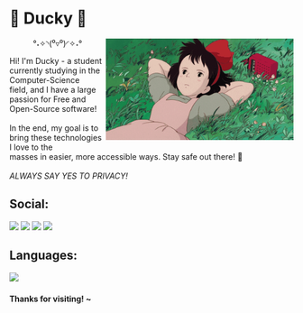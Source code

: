 # 🍃 Ducky 🍃
<img align="right" src="https://github.com/dvcky/dvcky/raw/main/assets/kiki.gif" style="height: 180px;" />
<p align="center">°˖✧◝(⁰▿⁰)◜✧˖°</p>
Hi! I'm Ducky - a student currently studying in the Computer-Science<br>
field, and I have a large passion for Free and Open-Source software!<br><br>
In the end, my goal is to bring these technologies I love to the<br>
masses in easier, more accessible ways. Stay safe out there! 💖<br><br>
<i>ALWAYS SAY YES TO PRIVACY!</i>

## Social:

[![](https://img.shields.io/badge/discord-5865F2?style=for-the-badge&logo=discord&logoColor=white)](https://discord.com/users/213915368039645184 "Discord")
[![](https://img.shields.io/badge/element-0DBD8B?style=for-the-badge&logo=element&logoColor=white)](https://matrix.to/#/@dvcky:matrix.org "Element")
[![](https://img.shields.io/badge/steam-000000?style=for-the-badge&logo=steam&logoColor=white)](http://steamcommunity.com/profiles/76561198267244200 "Steam")
[![](https://img.shields.io/badge/website-FF7139?style=for-the-badge&logo=firefoxbrowser&logoColor=white)](https://dvcky.github.io "Website")

## Languages:

![](https://github-readme-stats.vercel.app/api/top-langs/?username=dvcky&layout=compact&hide_title=true&card_width=365)

#### Thanks for visiting! ~
